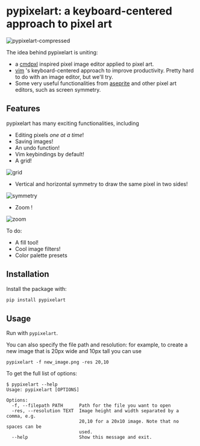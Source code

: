 # pypixelart: a keyboard-centered approach to pixel art

![pypixelart-compressed](https://user-images.githubusercontent.com/38195951/131579379-96c7e154-b8d4-4800-863e-4f1d541d1764.gif)

The idea behind pypixelart is uniting:
 - a [cmdpxl](https://github.com/knosmos/cmdpxl) inspired pixel image editor applied to pixel art.
 - [vim](https://github.com/vim/vim) 's keyboard-centered approach to improve productivity. Pretty hard to do with an image editor, but we'll try.
 - Some very useful functionalities from [aseprite](https://github.com/aseprite/aseprite) and other pixel art editors, such as screen symmetry.

## Features
pypixelart has many exciting functionalities, including
- Editing pixels *one at a time*!
- Saving images!
- An undo function!
- Vim keybindings by default!
- A grid!

![grid](https://user-images.githubusercontent.com/38195951/131271151-3093ee75-ef13-4c6c-9391-73519b19b572.gif)

- Vertical and horizontal symmetry to draw the same pixel in two sides!

![symmetry](https://user-images.githubusercontent.com/38195951/131271153-93a452fa-ca09-4a43-b62f-decb9c8d9899.gif)

- Zoom !

![zoom](https://user-images.githubusercontent.com/38195951/131271152-319d9213-5753-49b2-a5c5-241e39153c02.gif)


To do:
- A fill tool!
- Cool image filters!
- Color palette presets

## Installation

Install the package with:
```sh
pip install pypixelart
```

## Usage

Run with `pypixelart`.

You can also specify the file path and resolution: for example, to create a new image that is 20px wide and 10px tall you can use

```
pypixelart -f new_image.png -res 20,10
```
To get the full list of options:

```
$ pypixelart --help
Usage: pypixelart [OPTIONS]

Options:
  -f, --filepath PATH      Path for the file you want to open
  -res, --resolution TEXT  Image height and width separated by a comma, e.g.
                           20,10 for a 20x10 image. Note that no spaces can be
                           used.
  --help                   Show this message and exit.
```

